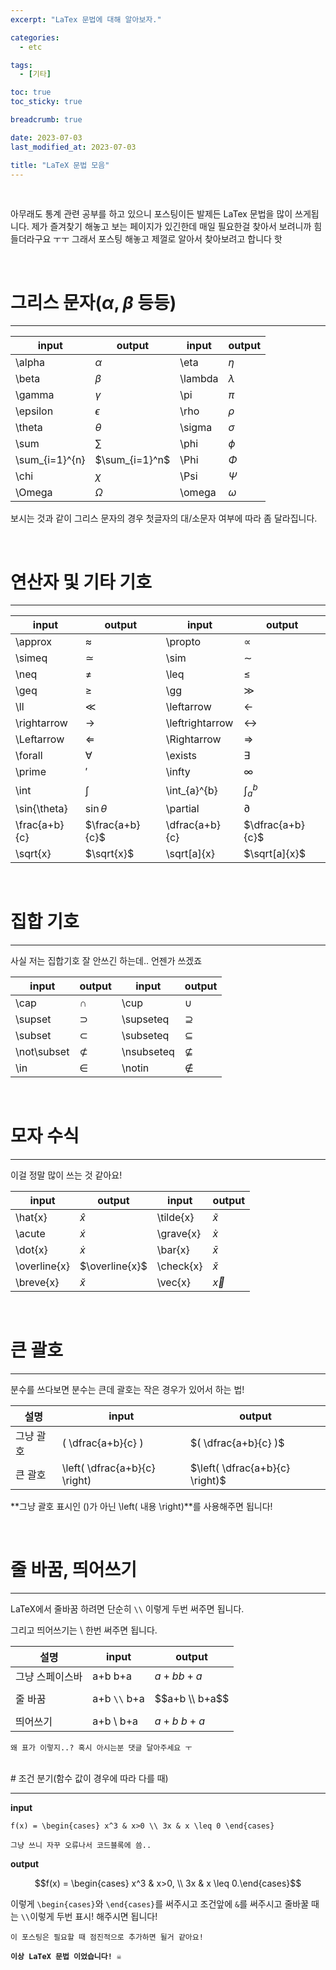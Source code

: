 ```yaml
---
excerpt: "LaTex 문법에 대해 알아보자."

categories:
  - etc

tags:
  - [기타]

toc: true
toc_sticky: true

breadcrumb: true

date: 2023-07-03
last_modified_at: 2023-07-03

title: "LaTeX 문법 모음"
---
```


<br>

아무래도 통계 관련 공부를 하고 있으니 포스팅이든 발제든 LaTex 문법을 많이 쓰게됩니다. 제가 즐겨찾기 해놓고 보는 페이지가 있긴한데 매일 필요한걸 찾아서 보려니까 힘들더라구요 ㅜㅜ 그래서 포스팅 해놓고 제껄로 알아서 찾아보려고 합니다 핫

<br>

# 그리스 문자($\alpha, \beta$ 등등)

---

| input | output | input | output |
| --- | --- | --- | --- |
| \alpha | $\alpha$ | \eta | $\eta$ |
| \beta | $\beta$ | \lambda | $\lambda$ |
| \gamma | $\gamma$ | \pi | $\pi$ |
| \epsilon | $\epsilon$ | \rho | $\rho$ |
| \theta | $\theta$ | \sigma | $\sigma$ |
| \sum | $\sum$ | \phi | $\phi$ |
| \sum_{i=1}^{n} | $\sum_{i=1}^n$ | \Phi | $\Phi$ |
| \chi | $\chi$ | \Psi | $\Psi$ |
| \Omega | $\Omega$ | \omega | $\omega$ |

보시는 것과 같이 그리스 문자의 경우 첫글자의 대/소문자 여부에 따라 좀 달라집니다.

<br>

# 연산자 및 기타 기호

---

| input | output | input | output |
| --- | --- | --- | --- |
| \approx | $\approx$ | \propto | $\propto$ |
| \simeq | $\simeq$ | \sim | $\sim$ |
| \neq | $\neq$ | \leq | $\leq$ |
| \geq | $\geq$ | \gg | $\gg$ |
| \\ll | $\ll$ | \leftarrow | $\leftarrow$ |
| \rightarrow | $\rightarrow$ | \leftrightarrow | $\leftrightarrow$ |
| \Leftarrow | $\Leftarrow$ | \Rightarrow | $\Rightarrow$ |
| \forall | $\forall$ | \exists | $\exists$ |
| \prime | $\prime$ | \infty | $\infty$ |
| \int | $\int$ | \int_{a}^{b} | $\int_{a}^{b}$ |
| \sin{\theta} | $\sin{\theta}$ | \partial | $\partial$ |
| \frac{a+b}{c} | $\frac{a+b}{c}$ | \dfrac{a+b}{c} | $\dfrac{a+b}{c}$ |
| \sqrt{x} | $\sqrt{x}$ | \sqrt[a]{x} | $\sqrt[a]{x}$ |

<br>

# 집합 기호

---

사실 저는 집합기호 잘 안쓰긴 하는데.. 언젠가 쓰겠죠

| input | output | input | output |
| --- | --- | --- | --- |
| \cap | $\cap$ | \cup | $\cup$ |
| \supset | $\supset$ | \supseteq | $\supseteq$ |
| \subset | $\subset$ | \subseteq | $\subseteq$ |
| \not\subset | $\not\subset$ | \nsubseteq | $\nsubseteq$ |
| \in | $\in$ | \notin | $\notin$ |

<br>

# 모자 수식

---

이걸 정말 많이 쓰는 것 같아요!

| input | output | input | output |
| --- | --- | --- | --- |
| \hat{x} | $\hat{x}$ | \tilde{x} | $\tilde{x}$ |
| \acute | $\acute{x}$ | \grave{x} | $\grave{x}$ |
| \dot{x} | $\dot{x}$ | \bar{x} | $\bar{x}$ |
| \overline{x} | $\overline{x}$ | \check{x} | $\check{x}$ |
| \breve{x} | $\breve{x}$ | \vec{x} | $\vec{x}$ |

<br>

# 큰 괄호

---

분수를 쓰다보면 분수는 큰데 괄호는 작은 경우가 있어서 하는 법!

| 설명  | input | output |
| --- | --- | --- |
| 그냥 괄호 | ( \dfrac{a+b}{c} ) | $( \dfrac{a+b}{c} )$ |
| 큰 괄호 | \left( \dfrac{a+b}{c} \right) | $\left( \dfrac{a+b}{c} \right)$ |

**그냥 괄호 표시인 ()가 아닌 \left( 내용 \right)**를 사용해주면 됩니다!

<br>

# 줄 바꿈, 띄어쓰기

---

LaTeX에서 줄바꿈 하려면 단순히 `\\` 이렇게 두번 써주면 됩니다.

그리고 띄어쓰기는 \ 한번 써주면 됩니다.

| 설명 | input | output |
| --- | --- | --- |
| 그냥 스페이스바 | a+b b+a | $a+b b+a$ |
| 줄 바꿈 | a+b `\\` b+a | $$a+b \\ b+a$$ |
| 띄어쓰기 | a+b \ b+a | $a+b \ b+a$ |

`왜 표가 이렇지..? 혹시 아시는분 댓글 달아주세요 ㅜ`

<br>
# 조건 분기(함수 값이 경우에 따라 다를 때)

---

**input**
```
f(x) = \begin{cases} x^3 & x>0 \\ 3x & x \leq 0 \end{cases}
```
`그냥 쓰니 자꾸 오류나서 코드블록에 씀..`

**output** 

$$f(x) = \begin{cases} x^3 & x>0, \\ 3x & x \leq 0.\end{cases}$$

이렇게 `\begin{cases}`와 `\end{cases}`를 써주시고 조건앞에 `&`를 써주시고 줄바꿀 때는 `\\`이렇게 두번 표시! 해주시면 됩니다!

`이 포스팅은 필요할 때 점진적으로 추가하면 될거 같아요!`

**`이상 LaTeX 문법 이었습니다! ☠️`**
